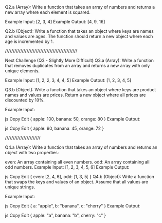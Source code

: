 Q2.a (Array):
Write a function that takes an array of numbers and returns a new array where each element is squared.

Example Input: [2, 3, 4]
Example Output: [4, 9, 16]

Q2.b (Object):
Write a function that takes an object where keys are names and values are ages. The function should return a new object where each age is incremented by 1.

///////////////////////////////////////////////

Next Challenge (Q3 - Slightly More Difficult)
Q3.a (Array):
Write a function that removes duplicates from an array and returns a new array with only unique elements.

Example Input: [1, 2, 2, 3, 4, 4, 5]
Example Output: [1, 2, 3, 4, 5]

Q3.b (Object):
Write a function that takes an object where keys are product names and values are prices. Return a new object where all prices are discounted by 10%.

Example Input:

js
Copy
Edit
{ apple: 100, banana: 50, orange: 80 }
Example Output:

js
Copy
Edit
{ apple: 90, banana: 45, orange: 72 }


///////////////////////

Q4.a (Array):
Write a function that takes an array of numbers and returns an object with two properties:

even: An array containing all even numbers.
odd: An array containing all odd numbers.
Example Input: [1, 2, 3, 4, 5, 6]
Example Output:

js
Copy
Edit
{ even: [2, 4, 6], odd: [1, 3, 5] }
Q4.b (Object):
Write a function that swaps the keys and values of an object. Assume that all values are unique strings.

Example Input:

js
Copy
Edit
{ a: "apple", b: "banana", c: "cherry" }
Example Output:

js
Copy
Edit
{ apple: "a", banana: "b", cherry: "c" }